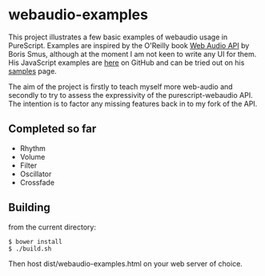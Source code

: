 webaudio-examples
=================

This project illustrates a few basic examples of webaudio usage in PureScript.  Examples are inspired by the O'Reilly book [Web Audio API](http://chimera.labs.oreilly.com/books/1234000001552/) by Boris Smus, although at the moment I am not keen to write any UI for them.  His JavaScript examples are [here](https://github.com/borismus/webaudioapi.com) on GitHub and can be tried out on his [samples](http://webaudioapi.com/samples/) page.

The aim of the project is firstly to teach myself more web-audio and secondly to try to assess the expressivity of the purescript-webaudio API. The intention is to factor any missing features back in to my fork of the API.

Completed so far
----------------

* Rhythm
* Volume
* Filter
* Oscillator
* Crossfade

Building
--------

from the current directory:

    $ bower install
    $ ./build.sh

Then host dist/webaudio-examples.html on your web server of choice.
